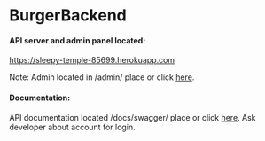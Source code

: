 # BurgerBackend
#### API server and admin panel located:

https://sleepy-temple-85699.herokuapp.com

Note: Admin located in /admin/ place or click <a href='https://sleepy-temple-85699.herokuapp.com/admin'>here</a>.
#### Documentation:

API documentation located /docs/swagger/ place or click <a href='https://sleepy-temple-85699.herokuapp.com/admin'>here</a>. Ask developer about
 account for login.

